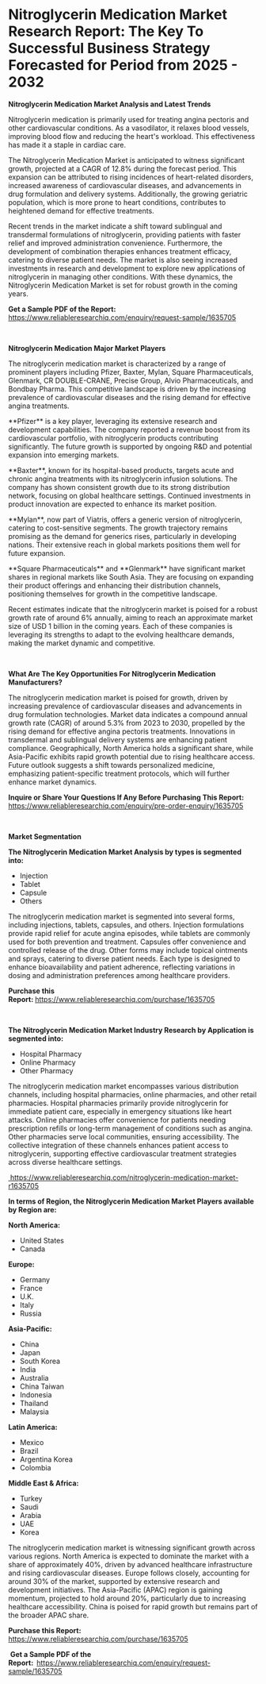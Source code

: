 <p><h1>Nitroglycerin Medication Market Research Report: The Key To Successful Business Strategy Forecasted for Period from 2025 - 2032</h1></p><p><strong>Nitroglycerin Medication Market Analysis and Latest Trends</strong></p>
<p><p>Nitroglycerin medication is primarily used for treating angina pectoris and other cardiovascular conditions. As a vasodilator, it relaxes blood vessels, improving blood flow and reducing the heart's workload. This effectiveness has made it a staple in cardiac care.</p><p>The Nitroglycerin Medication Market is anticipated to witness significant growth, projected at a CAGR of 12.8% during the forecast period. This expansion can be attributed to rising incidences of heart-related disorders, increased awareness of cardiovascular diseases, and advancements in drug formulation and delivery systems. Additionally, the growing geriatric population, which is more prone to heart conditions, contributes to heightened demand for effective treatments.</p><p>Recent trends in the market indicate a shift toward sublingual and transdermal formulations of nitroglycerin, providing patients with faster relief and improved administration convenience. Furthermore, the development of combination therapies enhances treatment efficacy, catering to diverse patient needs. The market is also seeing increased investments in research and development to explore new applications of nitroglycerin in managing other conditions. With these dynamics, the Nitroglycerin Medication Market is set for robust growth in the coming years.</p></p>
<p><strong>Get a Sample PDF of the Report:&nbsp;</strong> <a href="https://www.reliableresearchiq.com/enquiry/request-sample/1635705?utm_campaign=2282&utm_medium=2&utm_source=Github&utm_content=ia&utm_term=19042025&utm_id=nitroglycerin-medication">https://www.reliableresearchiq.com/enquiry/request-sample/1635705</a></p>
<p>&nbsp;</p>
<p><strong>Nitroglycerin Medication Major Market Players</strong></p>
<p><p>The nitroglycerin medication market is characterized by a range of prominent players including Pfizer, Baxter, Mylan, Square Pharmaceuticals, Glenmark, CR DOUBLE-CRANE, Precise Group, Alvio Pharmaceuticals, and Bondbay Pharma. This competitive landscape is driven by the increasing prevalence of cardiovascular diseases and the rising demand for effective angina treatments.</p><p>**Pfizer** is a key player, leveraging its extensive research and development capabilities. The company reported a revenue boost from its cardiovascular portfolio, with nitroglycerin products contributing significantly. The future growth is supported by ongoing R&D and potential expansion into emerging markets.</p><p>**Baxter**, known for its hospital-based products, targets acute and chronic angina treatments with its nitroglycerin infusion solutions. The company has shown consistent growth due to its strong distribution network, focusing on global healthcare settings. Continued investments in product innovation are expected to enhance its market position.</p><p>**Mylan**, now part of Viatris, offers a generic version of nitroglycerin, catering to cost-sensitive segments. The growth trajectory remains promising as the demand for generics rises, particularly in developing nations. Their extensive reach in global markets positions them well for future expansion.</p><p>**Square Pharmaceuticals** and **Glenmark** have significant market shares in regional markets like South Asia. They are focusing on expanding their product offerings and enhancing their distribution channels, positioning themselves for growth in the competitive landscape.</p><p>Recent estimates indicate that the nitroglycerin market is poised for a robust growth rate of around 6% annually, aiming to reach an approximate market size of USD 1 billion in the coming years. Each of these companies is leveraging its strengths to adapt to the evolving healthcare demands, making the market dynamic and competitive.</p></p>
<p>&nbsp;</p>
<p><strong>What Are The Key Opportunities For Nitroglycerin Medication Manufacturers?</strong></p>
<p><p>The nitroglycerin medication market is poised for growth, driven by increasing prevalence of cardiovascular diseases and advancements in drug formulation technologies. Market data indicates a compound annual growth rate (CAGR) of around 5.3% from 2023 to 2030, propelled by the rising demand for effective angina pectoris treatments. Innovations in transdermal and sublingual delivery systems are enhancing patient compliance. Geographically, North America holds a significant share, while Asia-Pacific exhibits rapid growth potential due to rising healthcare access. Future outlook suggests a shift towards personalized medicine, emphasizing patient-specific treatment protocols, which will further enhance market dynamics.</p></p>
<p><strong>Inquire or Share Your Questions If Any Before Purchasing This Report:</strong> <a href="https://www.reliableresearchiq.com/enquiry/pre-order-enquiry/1635705?utm_campaign=2282&utm_medium=2&utm_source=Github&utm_content=ia&utm_term=19042025&utm_id=nitroglycerin-medication">https://www.reliableresearchiq.com/enquiry/pre-order-enquiry/1635705</a></p>
<p>&nbsp;</p>
<p><strong>Market Segmentation</strong></p>
<p><strong>The Nitroglycerin Medication Market Analysis by types is segmented into:</strong></p>
<p><ul><li>Injection</li><li>Tablet</li><li>Capsule</li><li>Others</li></ul></p>
<p><p>The nitroglycerin medication market is segmented into several forms, including injections, tablets, capsules, and others. Injection formulations provide rapid relief for acute angina episodes, while tablets are commonly used for both prevention and treatment. Capsules offer convenience and controlled release of the drug. Other forms may include topical ointments and sprays, catering to diverse patient needs. Each type is designed to enhance bioavailability and patient adherence, reflecting variations in dosing and administration preferences among healthcare providers.</p></p>
<p><strong>Purchase this Report:&nbsp;</strong><a href="https://www.reliableresearchiq.com/purchase/1635705?utm_campaign=2282&utm_medium=2&utm_source=Github&utm_content=ia&utm_term=19042025&utm_id=nitroglycerin-medication">https://www.reliableresearchiq.com/purchase/1635705</a></p>
<p>&nbsp;</p>
<p><strong>The Nitroglycerin Medication Market Industry Research by Application is segmented into:</strong></p>
<p><ul><li>Hospital Pharmacy</li><li>Online Pharmacy</li><li>Other Pharmacy</li></ul></p>
<p><p>The nitroglycerin medication market encompasses various distribution channels, including hospital pharmacies, online pharmacies, and other retail pharmacies. Hospital pharmacies primarily provide nitroglycerin for immediate patient care, especially in emergency situations like heart attacks. Online pharmacies offer convenience for patients needing prescription refills or long-term management of conditions such as angina. Other pharmacies serve local communities, ensuring accessibility. The collective integration of these channels enhances patient access to nitroglycerin, supporting effective cardiovascular treatment strategies across diverse healthcare settings.</p></p>
<p><a href="https://www.reliableresearchiq.com/nitroglycerin-medication-market-r1635705?utm_campaign=2282&utm_medium=2&utm_source=Github&utm_content=ia&utm_term=19042025&utm_id=nitroglycerin-medication">&nbsp;https://www.reliableresearchiq.com/nitroglycerin-medication-market-r1635705</a></p>
<p><strong>In terms of Region, the Nitroglycerin Medication Market Players available by Region are:</strong></p>
<p>
    <p> <strong> North America: </strong>
        <ul>
            <li>United States</li>
            <li>Canada</li>
        </ul>
        </p> 
    <p> <strong> Europe: </strong>
        <ul>
            <li>Germany</li>
            <li>France</li>
            <li>U.K.</li>
            <li>Italy</li>
            <li>Russia</li>
        </ul>
        </p> 
    <p> <strong> Asia-Pacific: </strong>
        <ul>
            <li>China</li>
            <li>Japan</li>
            <li>South Korea</li>
            <li>India</li>
            <li>Australia</li>
            <li>China Taiwan</li>
            <li>Indonesia</li>
            <li>Thailand</li>
            <li>Malaysia</li>
        </ul>
        </p> 
    <p> <strong> Latin America: </strong>
        <ul>
            <li>Mexico</li>
            <li>Brazil</li>
            <li>Argentina Korea</li>
            <li>Colombia</li>
        </ul>
        </p> 
    <p> <strong> Middle East & Africa: </strong>
        <ul>
            <li>Turkey</li>
            <li>Saudi</li>
            <li>Arabia</li>
            <li>UAE</li>
            <li>Korea</li>
        </ul>
    </p>
    </p>
<p><p>The nitroglycerin medication market is witnessing significant growth across various regions. North America is expected to dominate the market with a share of approximately 40%, driven by advanced healthcare infrastructure and rising cardiovascular diseases. Europe follows closely, accounting for around 30% of the market, supported by extensive research and development initiatives. The Asia-Pacific (APAC) region is gaining momentum, projected to hold around 20%, particularly due to increasing healthcare accessibility. China is poised for rapid growth but remains part of the broader APAC share.</p></p>
<p><strong>Purchase this Report: </strong><a href="https://www.reliableresearchiq.com/purchase/1635705?utm_campaign=2282&utm_medium=2&utm_source=Github&utm_content=ia&utm_term=19042025&utm_id=nitroglycerin-medication">https://www.reliableresearchiq.com/purchase/1635705</a></p>
<p>&nbsp;<strong>Get a Sample PDF of the Report:&nbsp;&nbsp;</strong><a href="https://www.reliableresearchiq.com/enquiry/request-sample/1635705?utm_campaign=2282&utm_medium=2&utm_source=Github&utm_content=ia&utm_term=19042025&utm_id=nitroglycerin-medication">https://www.reliableresearchiq.com/enquiry/request-sample/1635705</a></p>
<p><strong></strong></p>
<p><p></p><p></p><p></p></p>